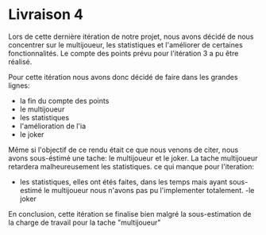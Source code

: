 # Livraison 4

Lors de cette dernière itération de notre projet, nous avons décidé de nous concentrer sur le multijoueur, les statistiques et l'améliorer de certaines fonctionnalités.
Le compte des points prévu pour l'itération 3 a pu être réalisé.

Pour cette itération nous avons donc décidé de faire dans les grandes lignes:

- la fin du compte des points
- le multijoueur
- les statistiques
- l'amélioration de l'ia
- le joker

Même si l'objectif de ce rendu était ce que nous venons de citer, nous avons sous-éstimé une tache: le multijoueur et le joker.
La tache multijoueur retardera malheureusement les statistiques.
ce qui manque pour l'iteration: 

- les statistiques, elles ont étés faites, dans les temps mais ayant sous-estimé le multijoueur nous n'avons pas pu l'implementer totalement. 
-le joker

En conclusion, cette itération se finalise bien malgré la sous-estimation de la charge de travail pour la tache "multijoueur"  
